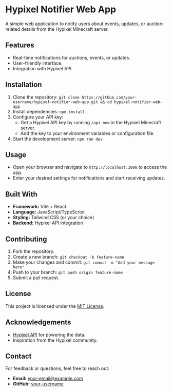 # Hypixel Notifier Web App

A simple web application to notify users about events, updates, or auction-related details from the Hypixel Minecraft server.

## Features
- Real-time notifications for auctions, events, or updates.
- User-friendly interface.
- Integration with Hypixel API.

## Installation
1. Clone the repository: `git clone https://github.com/your-username/hypixel-notifier-web-app.git && cd hypixel-notifier-web-app`
2. Install dependencies: `npm install`
3. Configure your API key:
   - Get a Hypixel API key by running `/api new` in the Hypixel Minecraft server.
   - Add the key to your environment variables or configuration file.
4. Start the development server: `npm run dev`

## Usage
- Open your browser and navigate to `http://localhost:3000` to access the app.
- Enter your desired settings for notifications and start receiving updates.

## Built With
- **Framework:** Vite + React
- **Language:** JavaScript/TypeScript
- **Styling:** Tailwind CSS (or your choice)
- **Backend:** Hypixel API integration

## Contributing
1. Fork the repository.
2. Create a new branch: `git checkout -b feature-name`
3. Make your changes and commit: `git commit -m "Add your message here"`
4. Push to your branch: `git push origin feature-name`
5. Submit a pull request.

## License
This project is licensed under the [MIT License](LICENSE.md).

## Acknowledgements
- [Hypixel API](https://api.hypixel.net/) for powering the data.
- Inspiration from the Hypixel community.

## Contact
For feedback or questions, feel free to reach out:
- **Email:** your-email@example.com
- **GitHub:** [your-username](https://github.com/your-username)
